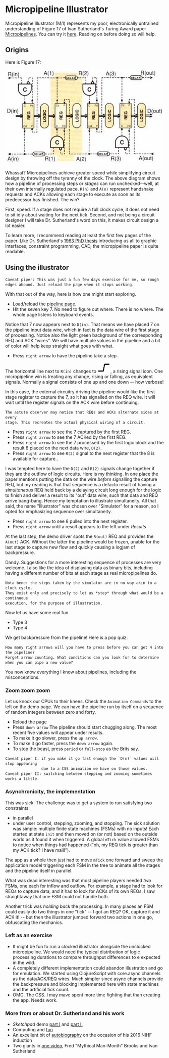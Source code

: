 # Micropipeline Illustrator
Micropipeline Illustrator (M/I) represents my poor, electronically untrained understanding of Figure 17 of Ivan Sutherland's Turing Award paper [Micropipelines](https://dl.acm.org/citation.cfm?id=63532). You can try it [here](https://kennytilton.github.io/micropipeline/). Reading on before doing so will help.

## Origins
Here is Figure 17:

![Figure 17](https://github.com/kennytilton/kennytilton.github.io/blob/master/micropipeline/public/pipe17.jpg) 

Whassat? Micropipelines achieve greater speed while simplifying circuit design by throwing off the tyranny of the clock. The above diagram shows how a pipeline of processing steps or *stages* can run unchecked--well, at their own internally regulated pace. `R(n)` and `A(n)` represent handshake requests and ACKs allowing each stage to execute as soon as its predecessor has finished. The win?

First, speed. If a stage does not require a full clock cycle, it does not need to sit idly about waiting for the next tick. Second, and not being a circuit designer I will take Dr. Sutherland's word on this, it makes circuit design a lot easier.

To learn more, I recommend reading at least the first few pages of the paper. Like Dr. Sutherland's [1963 PhD thesis](https://www.cl.cam.ac.uk/techreports/UCAM-CL-TR-574.pdf) introducing us all to graphic interfaces, constraint programming, CAD, the micropipeline paper is quite readable.

## Using the illustrator
````
Caveat piper: This was just a fun few days exercise for me, so rough 
edges abound. Just reload the page when it stops working.
````

With that out of the way, here is how one might start exploring.

* Load/reload the [pipeline page](https://kennytilton.github.io/micropipeline/).
* Hit the seven key 7. No need to figure out where. There is no where. The whole page listens to keyboard events.

Notice that 7 now appears next to `D(in)`. That means we have placed 7 on the pipeline input data wire, which in fact is the data wire of the first stage of processing. Notice also the light green background of the corresponding REQ and ACK "wires". We will have multiple values in the pipeline and a bit of color will help keep straight what goes with what.

* Press `right arrow` to have the pipeline take a step. 

The horizontal line next to `R(in)` changes to ![Rising](https://github.com/kennytilton/kennytilton.github.io/blob/master/micropipeline/public/tnRise.png), a rising signal icon.  One micropipeline win is treating any change, rising or falling, as equivalent signals. Normally a signal consists of one up and one down -- how verbose!

In this case, the external circuitry driving the pipeline would like the first stage register to capture the 7, so it has signalled on the REQ wire. It will wait until the register signals on the ACK wire before continuing.

````
The astute observer may notice that REQs and ACKs alternate sides at every
stage. This recreates the actual physical wiring of a circuit.
````

* Press `right arrow` to see the 7 captured by the first REG.
* Press `right arrow` to see the 7 ACKed by the first REG.
* Press `right arrow` to see the 7 processed by the first logic block and the result 8 placed on the next data wire, `D(2)`.
* Press `right arrow` to see `R(2)` signal to the next register that the 8 is available for capture..

I was tempted here to have the `D(2)` and `R(2)` signals change together if they are the outflow of logic circuits. Here is my thinking. In one place the paper mentions putting the data on the wire *before* signalling the capture REQ, but my reading is that that sequence is a defacto result of having a *simultaneous* REQ held back by a delaying circuit long enough for the logic to finish and deliver a result to its "out" data wire, such that data and REQ arrive bang-bang. Hence my temptation to illustrate simultaneity. All that said, the name "Illustrator" was chosen over "Simulator" for a reason, so I opted for emphasizing sequence over simultaneity.

* Press `right arrow` to see 8 pulled into the next register.
* Press `right arrow` until a result appears to the left under *Results*

At the last step, the demo driver spots the `R(out)` REQ and provides the `A(out)` ACK. Without the latter the pipeline would be frozen, unable for the last stage to capture new flow and quickly causing a logjam of backpressure.

Dandy. Suggestions for a more interesting sequence of processes are very welcome. I also like the idea of displaying data as binary bits, including having a different number of bits at each stage as real micropipelines do.

````
Nota bene: the steps taken by the simulator are in no way akin to a clock cycle. 
They exist only and precisely to let us *step* through what would be a continuous
execution, for the purpose of illustration.
````
Now let us have some real fun.

* Type 3
* Type 4

We get backpressure from the pipeline! Here is a pop quiz:
````
How many right arrows will you have to press before you can get 4 into the pipeline?
Forget arrow counting. What conditions can you look for to determine when you can pipe a new value?
````
You now know everything I know about pipelines, including the misconceptions.
### Zoom zoom zoom
Let us knock our CPUs to their knees. Check the `Animation Commands` to the left on the demo page. We can have the pipeline run by itself on a sequence of random integers between zero and forty. 
* Reload the page
* Press `down arrow`
The pipeline should start chugging along. The most recent five values will appear under results.
* To make it go slower, press the `up arrow`.
* To make it go faster, press the `down arrow` again.
* To stop the beast, press `period` or `full-stop` as the Brits say.

````
Caveat piper I: if you make it go fast enough the `D(n)` values will stop appearing
                due to a CSS animation we have on those values.
Caveat piper II: switching between stepping and zooming sometimes works a little.
````

### Asynchronicity, the implementation
This was sick. The challenge was to get a system to run satisfying two constraints:
* in parallel
* under user control, stepping, zooming, and stopping.
The sick solution was simple: multiple finite state machines (FSMs) with no inputs! Each started at state `init` and then moved on (or not) based on the outside world as it found it when triggered. A global `mTick` value allowed FSMs to notice when things had happened ("oh, my REQ tick is greater than my ACK tick? I have mail!").

The app as a whole then just had to move `mTick` one forward and sweep the application model triggering each FSM in the tree to animate all the stages and the pipeline itself in parallel.

What was dead interesting was that most pipeline players needed *two* FSMs, one each for inflow and outflow. For example, a stage had to look for REQs to capture data, and it had to look for ACKs of its own REQs. I saw straightaway that one FSM could not handle both.

Another trick was *holding back* the processing. In many places an FSM could easily do two things in one "tick" -- I got an REQ? OK, capture it and ACK it! -- but then the illustrator jumped forward two actions in one go, obfuscating the mechanics.

### Left as an exercise
* It might be fun to run a clocked illustrator alongside the unclocked micropipeline. We would need the typical distribution of logic processing durations to compare throughput differences to e expected in the wild.
* A completely different implementation could abandon illustration and go for emulation. We started using ClojureScript with core.async channels as the data/ACK/REQ wires. Much simpler since async channels provide the backpressure and blocking implemented here with state machines and the artificial tick count.
* OMG. The CSS. I may mave spent more time fighting that than creating the app. Needs work.

### More from or about Dr. Sutherland and his work
* *Sketchpad* demo [part I](https://youtu.be/USyoT_Ha_bA) and [part II](https://youtu.be/BKM3CmRqK2o)
* Computing and [fun](https://www.youtube.com/watch?v=FIMaf4RemOU)
* An excellent bit of [autobiography](https://youtu.be/vPsFPmgT0YM) on the occasion of his 2016 NIHF induction
* Two giants in [one video](https://youtu.be/aXVUoT_objA), Fred "Mythical Man-Month" Brooks and Ivan Sutherland





